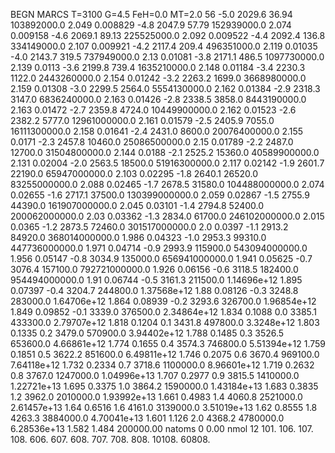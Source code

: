 BEGN
MARCS T=3100 G=4.5 FeH=0.0 MT=2.0
                  56
-5.0 2029.6 36.94 103892000.0 2.049 0.008829 
-4.8 2047.9 57.79 152939000.0 2.074 0.009158 
-4.6 2069.1 89.13 225525000.0 2.092 0.009522 
-4.4 2092.4 136.8 334149000.0 2.107 0.009921 
-4.2 2117.4 209.4 496351000.0 2.119 0.01035 
-4.0 2143.7 319.5 737949000.0 2.13 0.01081 
-3.8 2171.1 486.5 1097730000.0 2.139 0.0113 
-3.6 2199.8 739.4 1635210000.0 2.148 0.01184 
-3.4 2230.3 1122.0 2443260000.0 2.154 0.01242 
-3.2 2263.2 1699.0 3668980000.0 2.159 0.01308 
-3.0 2299.5 2564.0 5554130000.0 2.162 0.01384 
-2.9 2318.3 3147.0 6836240000.0 2.163 0.01426 
-2.8 2338.5 3858.0 8443190000.0 2.163 0.01472 
-2.7 2359.8 4724.0 10449900000.0 2.162 0.01523 
-2.6 2382.2 5777.0 12961000000.0 2.161 0.01579 
-2.5 2405.9 7055.0 16111300000.0 2.158 0.01641 
-2.4 2431.0 8600.0 20076400000.0 2.155 0.0171 
-2.3 2457.8 10460.0 25086500000.0 2.15 0.01789 
-2.2 2487.0 12700.0 31504800000.0 2.144 0.0188 
-2.1 2525.2 15360.0 40589900000.0 2.131 0.02004 
-2.0 2563.5 18500.0 51916300000.0 2.117 0.02142 
-1.9 2601.7 22190.0 65947000000.0 2.103 0.02295 
-1.8 2640.1 26520.0 83255000000.0 2.088 0.02465 
-1.7 2678.5 31580.0 104488000000.0 2.074 0.02655 
-1.6 2717.1 37500.0 130399000000.0 2.059 0.02867 
-1.5 2755.9 44390.0 161907000000.0 2.045 0.03101 
-1.4 2794.8 52400.0 200062000000.0 2.03 0.03362 
-1.3 2834.0 61700.0 246102000000.0 2.015 0.0365 
-1.2 2873.5 72460.0 301517000000.0 2.0 0.0397 
-1.1 2913.2 84920.0 368014000000.0 1.986 0.04323 
-1.0 2953.3 99310.0 447736000000.0 1.971 0.04714 
-0.9 2993.9 115900.0 543094000000.0 1.956 0.05147 
-0.8 3034.9 135000.0 656941000000.0 1.941 0.05625 
-0.7 3076.4 157100.0 792721000000.0 1.926 0.06156 
-0.6 3118.5 182400.0 954494000000.0 1.91 0.06744 
-0.5 3161.3 211500.0 1.14696e+12 1.895 0.07397 
-0.4 3204.7 244800.0 1.37568e+12 1.88 0.08126 
-0.3 3248.8 283000.0 1.64706e+12 1.864 0.08939 
-0.2 3293.6 326700.0 1.96854e+12 1.849 0.09852 
-0.1 3339.0 376500.0 2.34864e+12 1.834 0.1088 
0.0 3385.1 433300.0 2.79707e+12 1.818 0.1204 
0.1 3431.8 497800.0 3.3248e+12 1.803 0.1335 
0.2 3479.0 570900.0 3.94402e+12 1.788 0.1485 
0.3 3526.5 653600.0 4.66861e+12 1.774 0.1655 
0.4 3574.3 746800.0 5.51394e+12 1.759 0.1851 
0.5 3622.2 851600.0 6.49811e+12 1.746 0.2075 
0.6 3670.4 969100.0 7.64118e+12 1.732 0.2334 
0.7 3718.6 1100000.0 8.96601e+12 1.719 0.2632 
0.8 3767.0 1247000.0 1.04996e+13 1.707 0.2977 
0.9 3815.5 1410000.0 1.22721e+13 1.695 0.3375 
1.0 3864.2 1590000.0 1.43184e+13 1.683 0.3835 
1.2 3962.0 2010000.0 1.93992e+13 1.661 0.4983 
1.4 4060.8 2521000.0 2.61457e+13 1.64 0.6516 
1.6 4161.0 3139000.0 3.51019e+13 1.62 0.8555 
1.8 4263.3 3884000.0 4.70041e+13 1.601 1.126 
2.0 4368.2 4780000.0 6.28536e+13 1.582 1.484 
200000.00
natoms              0      0.00
nmol          12
          101.         106.       107.      108.         606.        607.        608.
          707.         708.       808.    10108.       60808.
